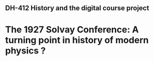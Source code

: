 ## DH-412 History and the digital course project
# The 1927 Solvay Conference: A turning point in history of modern physics ?

